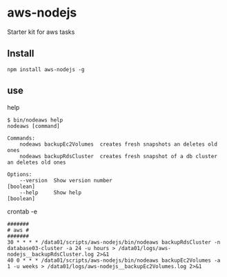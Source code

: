 # aws-nodejs
Starter kit for aws tasks

## Install

	npm install aws-nodejs -g


## use
help

	$ bin/nodeaws help
	nodeaws [command]

	Commands:
 		nodeaws backupEc2Volumes  creates fresh snapshots an deletes old ones
  		nodeaws backupRdsCluster  creates fresh snapshot of a db cluster an deletes old ones

	Options:
  		--version  Show version number                                       [boolean]
  		--help     Show help                                                 [boolean]
  			
crontab -e

	#######
	# aws #
	#######
	30 * * * * /data01/scripts/aws-nodejs/bin/nodeaws backupRdsCluster -n database03-cluster -a 24 -u hours > /data01/logs/aws-nodejs__backupRdsCluster.log 2>&1
	40 0 * * * /data01/scripts/aws-nodejs/bin/nodeaws backupEc2Volumes -a 1 -u weeks > /data01/logs/aws-nodejs__backupEc2Volumes.log 2>&1
